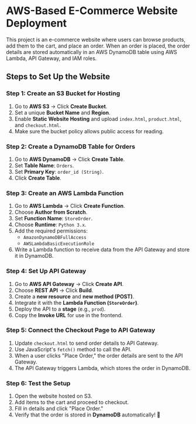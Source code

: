 # AWS-Based E-Commerce Website Deployment

This project is an e-commerce website where users can browse products, add them to the cart, and place an order. When an order is placed, the order details are stored automatically in an AWS DynamoDB table using AWS Lambda, API Gateway, and IAM roles.

## Steps to Set Up the Website

### Step 1: Create an S3 Bucket for Hosting
1. Go to **AWS S3** → Click **Create Bucket**.
2. Set a unique **Bucket Name** and **Region**.
3. Enable **Static Website Hosting** and upload `index.html`, `product.html`, and `checkout.html`.
4. Make sure the bucket policy allows public access for reading.

### Step 2: Create a DynamoDB Table for Orders
1. Go to **AWS DynamoDB** → Click **Create Table**.
2. Set **Table Name**: `Orders`.
3. Set **Primary Key**: `order_id (String)`.
4. Click **Create Table**.

### Step 3: Create an AWS Lambda Function
1. Go to **AWS Lambda** → Click **Create Function**.
2. Choose **Author from Scratch**.
3. Set **Function Name**: `StoreOrder`.
4. Choose **Runtime**: `Python 3.x`.
5. Add the required permissions:
   - `AmazonDynamoDBFullAccess`
   - `AWSLambdaBasicExecutionRole`
6. Write a Lambda function to receive data from the API Gateway and store it in DynamoDB.

### Step 4: Set Up API Gateway
1. Go to **AWS API Gateway** → Click **Create API**.
2. Choose **REST API** → Click **Build**.
3. Create a **new resource** and **new method (POST)**.
4. Integrate it with the **Lambda Function (`StoreOrder`)**.
5. Deploy the API to a **stage** (e.g., `prod`).
6. Copy the **Invoke URL** for use in the frontend.

### Step 5: Connect the Checkout Page to API Gateway
1. Update `checkout.html` to send order details to API Gateway.
2. Use JavaScript's `fetch()` method to call the API.
3. When a user clicks "Place Order," the order details are sent to the API Gateway.
4. The API Gateway triggers Lambda, which stores the order in DynamoDB.

### Step 6: Test the Setup
1. Open the website hosted on S3.
2. Add items to the cart and proceed to checkout.
3. Fill in details and click "Place Order."
4. Verify that the order is stored in **DynamoDB** automatically! 🎉


